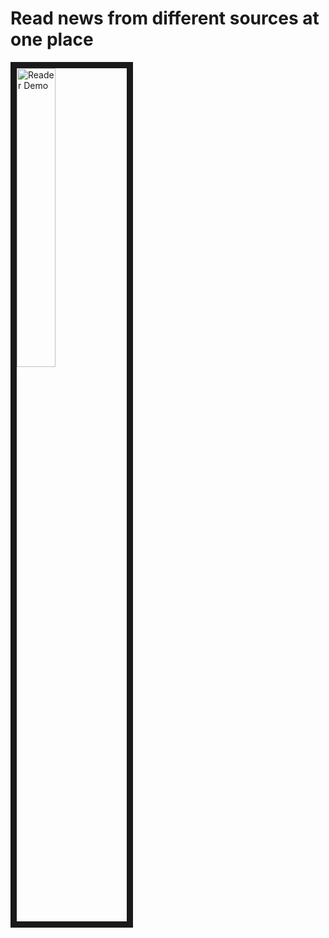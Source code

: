 # Read news from different sources at one place

<a href="https://imgflip.com/gif/2epi3s">
<img src="https://i.imgflip.com/2epi3s.gif" 
  alt="Reader Demo" width=35%" border="10" /></a>
